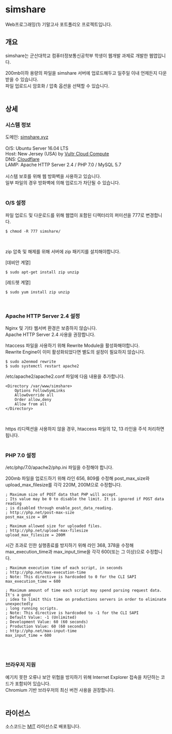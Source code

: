 # simshare

Web프로그래밍(1) 기말고사 포트폴리오 프로젝트입니다.

## 개요

simshare는 군산대학교 컴퓨터정보통신공학부 학생이 웹개발 과제로 개발한 웹앱입니다.

200mb이하 용량의 파일을 simshare 서버에 업로드해두고 일주일 이내 언제든지 다운받을 수 있습니다. <br>
파일 업로드시 암호화 / 압축 옵션을 선택할 수 있습니다.
<br><br>

## 상세

### 시스템 정보

도메인: <a href = "https://simshare.xyz">simshare.xyz</a>
<br><br>
O/S: Ubuntu Server 16.04 LTS <br>
Host: New Jersey (USA) by <a href = "https://www.vultr.com/">Vultr Cloud Compute</a> <br>
DNS: <a href = "https://www.cloudflare.com/">Cloudflare</a> <br>
LAMP: Apache HTTP Server 2.4 / PHP 7.0 / MySQL 5.7 
<br><br>
시스템 보호를 위해 웹 방화벽을 사용하고 있습니다. <br>
일부 파일의 경우 방화벽에 의해 업로드가 차단될 수 있습니다.
<br><br>

### O/S 설정

파일 업로드 및 다운로드를 위해 웹앱이 포함된 디렉터리의 퍼미션을 777로 변경합니다.
```
$ chmod -R 777 simshare/
```
<br>

zip 압축 및 해제를 위해 서버에 zip 패키지를 설치해야합니다. 
<br>

[데비안 계열]
```
$ sudo apt-get install zip unzip
```
[레드헷 계열]
```
$ sudo yum install zip unzip
```
<br>

### Apache HTTP Server 2.4 설정

Nginx 및 기타 웹서버 환경은 보증하지 않습니다. <br>
Apache HTTP Server 2.4 사용을 권장합니다.

htaccess 파일을 사용하기 위해 Rewrite Module을 활성화해야합니다. <br> 
Rewrite Engine이 이미 활성화되었다면 별도의 설정이 필요하지 않습니다. <br>
```
$ sudo a2enmod rewrite
$ sudo systemctl restart apache2
```

/etc/apache2/apache2.conf 파일에 다음 내용을 추가합니다.
```
<Directory /var/www/simshare>
    Options FollowSymLinks
    AllowOverride all
    Order allow,deny
    Allow from all
</Directory>
```
<br>

https 리디렉션을 사용하지 않을 경우, htaccess 파일의 12, 13 라인을 주석 처리하면 됩니다.
<br><br>
### PHP 7.0 설정 

/etc/php/7.0/apache2/php.ini 파일을 수정해야 합니다.

200mb 파일을 업로드하기 위해 라인 656, 809를 수정해 post_max_size와 upload_max_filesize를 각각 220M, 200M으로 수정합니다.
```
; Maximum size of POST data that PHP will accept.
; Its value may be 0 to disable the limit. It is ignored if POST data reading
; is disabled through enable_post_data_reading.
; http://php.net/post-max-size
post_max_size = 8M
```

```
; Maximum allowed size for uploaded files.
; http://php.net/upload-max-filesize
upload_max_filesize = 200M
```

시간 초과로 인한 실행종료를 방지하기 위해 라인 368, 378을 수정해 max_execution_time과 max_input_time을 각각 600(또는 그 이상)으로 수정합니다.

```
; Maximum execution time of each script, in seconds
; http://php.net/max-execution-time
; Note: This directive is hardcoded to 0 for the CLI SAPI
max_execution_time = 600

; Maximum amount of time each script may spend parsing request data. It's a good
; idea to limit this time on productions servers in order to eliminate unexpectedly
; long running scripts.
; Note: This directive is hardcoded to -1 for the CLI SAPI
; Default Value: -1 (Unlimited)
; Development Value: 60 (60 seconds)
; Production Value: 60 (60 seconds)
; http://php.net/max-input-time
max_input_time = 600
```
<br><br>

### 브라우저 지원

예기치 못한 오류나 보안 위협을 방지하기 위해 Internet Explorer 접속을 차단하는 코드가 포함되어 있습니다. <br>
Chromium 기반 브라우저의 최신 버전 사용을 권장합니다.
<br><br>

## 라이선스

소스코드는 <a href = "https://github.com/antibiotics11/simshare/blob/main/LICENSE">MIT</a> 라이선스로 배포됩니다.
